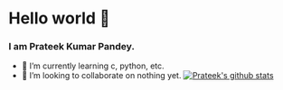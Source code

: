 # Hello world 👋
### I am Prateek Kumar Pandey.
- 🌱 I’m currently learning c, python, etc.
- 👯 I’m looking to collaborate on nothing yet.
[![Prateek's github stats](https://github-readme-stats.vercel.app/api?username=prateekkp20&count_private=true&include_all_commits=true&theme=radical)](https://google.com)
